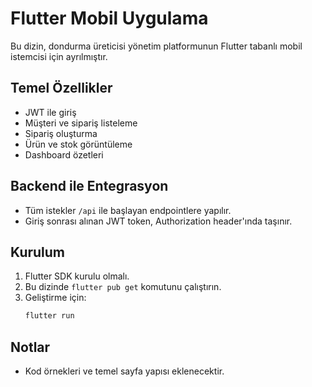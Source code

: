 # Flutter Mobil Uygulama

Bu dizin, dondurma üreticisi yönetim platformunun Flutter tabanlı mobil istemcisi için ayrılmıştır.

## Temel Özellikler
- JWT ile giriş
- Müşteri ve sipariş listeleme
- Sipariş oluşturma
- Ürün ve stok görüntüleme
- Dashboard özetleri

## Backend ile Entegrasyon
- Tüm istekler `/api` ile başlayan endpointlere yapılır.
- Giriş sonrası alınan JWT token, Authorization header'ında taşınır.

## Kurulum
1. Flutter SDK kurulu olmalı.
2. Bu dizinde `flutter pub get` komutunu çalıştırın.
3. Geliştirme için:
   ```bash
   flutter run
   ```

## Notlar
- Kod örnekleri ve temel sayfa yapısı eklenecektir.
